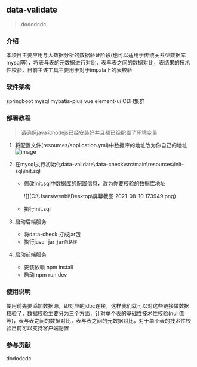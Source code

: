 ## data-validate
> dododcdc

### 介绍
本项目主要应用与大数据分析的数据验证阶段(也可以适用于传统关系型数据库mysql等)，将表与表的元数据进行对比，表与表之间的数据对比，表结果的技术性校验，目前主该工具主要用于对于impala上的表校验

### 软件架构
springboot mysql mybatis-plus vue element-ui CDH集群

### 部署教程
> 请确保java和nodejs已经安装好并且都已经配置了环境变量

1. 将配置文件(resources/application.yml)中数据库的地址改为你自己的地址
![image](https://user-images.githubusercontent.com/57853678/114810777-60aab480-9ddf-11eb-86f8-76de1cc9eec0.png)

2. 在mysql执行初始化data-validate\data-check\src\main\resources\init-sql\init.sql
   
   * 修改init.sql中数据库的配置信息，改为你要校验的数据库地址
   
     ![](C:\Users\wenbi\Desktop\屏幕截图 2021-08-10 173949.png)
   
   * 执行init.sql
   
3. 启动后端服务
      * 将data-check 打成jar包
      * 执行java -jar `jar包路径`
4. 启动前端服务
      * 安装依赖  npm install 
      * 启动      npm run dev 
### 使用说明
   使用前先要添加数据源，即对应的jdbc连接，这样我们就可以对这些链接做数据校验了，数据校验主要分为三个方面，针对单个表的基础性技术性校验(null值等)，表与表之间的数据对比，表与表之间的元数据对比，对于单个表的技术性校验目前可以支持客户端配置
### 参与贡献
dododcdc 
